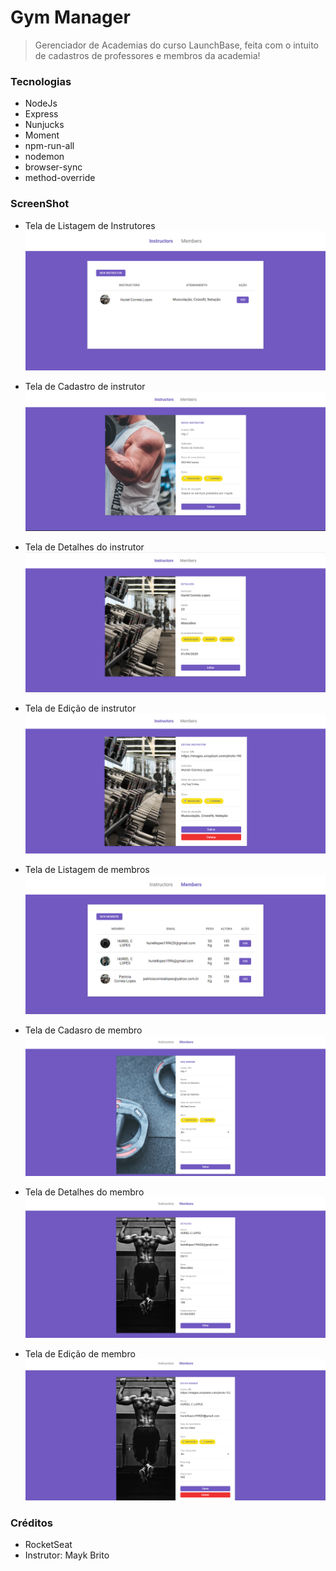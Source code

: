 # Gym Manager

> Gerenciador de Academias do curso LaunchBase, feita com o intuito de cadastros de professores e membros da academia!

### Tecnologias
  - NodeJs
  - Express
  - Nunjucks
  - Moment
  - npm-run-all
  - nodemon
  - browser-sync
  - method-override

### ScreenShot

  - Tela de Listagem de Instrutores
    ![](/screenshot/instrutores.png)
  
  - Tela de Cadastro de instrutor
    ![](/screenshot/cadastro-instrutor.png)

  - Tela de Detalhes do instrutor
    ![](/screenshot/detalhe-instrutor.png)

  - Tela de Edição de instrutor
    ![](/screenshot/edita-instrutor.png)

  - Tela de Listagem de membros
    ![](/screenshot/membros.png)

  - Tela de Cadasro de membro
    ![](/screenshot/cadastro-membro.png)

  - Tela de Detalhes do membro
    ![](/screenshot/detalhe-membro.png)

  - Tela de Edição de membro
    ![](/screenshot/edita-membro.png)

 
### Créditos
  - RocketSeat
  - Instrutor: Mayk Brito
